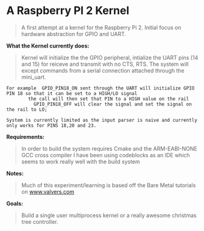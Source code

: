 # A Raspberry PI 2 Kernel

  >A first attempt at a kernel for the Raspberry Pi 2.
  Initial focus on hardware abstraction for GPIO and UART.

**What the Kernel currently does:**
  >Kernel will initialize the the GPIO peripheral, intialize the UART pins (14 and 15) for reiceve and transmit with no CTS, RTS.
	The system will except commands from a serial connection attached through the mini_uart.
	
	For example  GPIO_PIN18_ON sent through the UART will initialize GPIO PIN 18 so that it can be set to a HIGH/LO signal
			the call will then set that PIN to a HIGH value on the rail
		      GPIO_PIN18_OFF will clear the signal and set the signal on the rail to LO;

	System is currently limited as the input parser is naive and currently only works for PINS 18,20 and 23.

  
**Requirements:**
  >In order to build the system requires Cmake and the ARM-EABI-NONE GCC cross compiler
  I have been using codeblocks as an IDE which seems to work really well with the build system

**Notes:**
  >Much of this experiment/learning is based off the Bare Metal tutorials on www.valvers.com


**Goals:**
  >Build a single user multiprocess kernel or a really awesome christmas tree controller.

